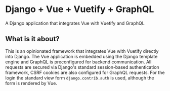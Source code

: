 # Django + Vue + Vuetify + GraphQL

A Django application that integrates Vue with Vuetify and GraphQL

## What is it about?

This is an opinionated framework that integrates Vue with Vuetify directly into Django. 
The Vue application is embedded using the Django template engine and GraphQL is preconfigured for backend communication. 
All requests are secured via Django's standard session-based authentication framework, CSRF cookies are also configured for GraphQL requests. 
For the login the standard view form `django.contrib.auth` is used, although the form is rendered by Vue.

